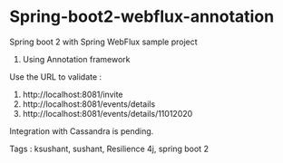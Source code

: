 # Spring-boot2-webflux-annotation

Spring boot 2 with Spring WebFlux sample project

1. Using Annotation framework

Use the URL to validate :

1. http://localhost:8081/invite
2. http://localhost:8081/events/details
3. http://localhost:8081/events/details/11012020

Integration with Cassandra is pending.

Tags : ksushant, sushant, Resilience 4j, spring boot 2


